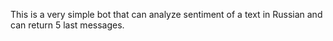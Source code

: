 This is a very simple bot that can analyze sentiment of a text in Russian and can return 5 last messages.
